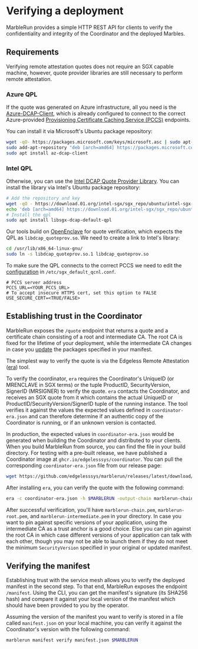 # Verifying a deployment

MarbleRun provides a simple HTTP REST API for clients to verify the confidentiality and integrity of the Coordinator and the deployed Marbles.

## Requirements

Verifying remote attestation quotes does not require an SGX capable machine, however, quote provider libraries are still necessary to perform remote attestation.

### Azure QPL

If the quote was generated on Azure infrastructure, all you need is the [Azure-DCAP-Client](https://github.com/microsoft/Azure-DCAP-Client), which is already configured to connect to the correct Azure-provided [Provisioning Certificate Caching Service (PCCS)](https://download.01.org/intel-sgx/latest/dcap-latest/linux/docs/DCAP_ECDSA_Orientation.pdf) endpoints.

You can install it via Microsoft's Ubuntu package repository:

```bash
wget -qO- https://packages.microsoft.com/keys/microsoft.asc | sudo apt-key add
sudo add-apt-repository "deb [arch=amd64] https://packages.microsoft.com/ubuntu/`lsb_release -rs`/prod `lsb_release -cs` main"
sudo apt install az-dcap-client
```

### Intel QPL

Otherwise, you can use the [Intel DCAP Quote Provider Library](https://github.com/intel/SGXDataCenterAttestationPrimitives/tree/master/QuoteGeneration/qpl).
You can install the library via Intel's Ubuntu package repository:
```bash
# Add the repository and key
wget -qO - https://download.01.org/intel-sgx/sgx_repo/ubuntu/intel-sgx-deb.key | sudo apt-key add -
echo 'deb [arch=amd64] https://download.01.org/intel-sgx/sgx_repo/ubuntu bionic main' | sudo tee /etc/apt/sources.list.d/intel-sgx.list
# Install the qpl
sudo apt install libsgx-dcap-default-qpl
```

Our tools build on [OpenEnclave](https://github.com/openenclave/openenclave) for quote verification, which expects the QPL as `libdcap_quoteprov.so`.
We need to create a link to Intel's library:
```bash
cd /usr/lib/x86_64-linux-gnu/
sudo ln -s libdcap_quoteprov.so.1 libdcap_quoteprov.so
```

To make sure the QPL connects to the correct PCCS we need to edit the [configuration](https://github.com/intel/SGXDataCenterAttestationPrimitives/blob/master/QuoteGeneration/qpl/README.md#configuration) in `/etc/sgx_default_qcnl.conf`.
```
# PCCS server address
PCCS_URL=<YOUR_PCCS_URL>
# To accept insecure HTTPS cert, set this option to FALSE
USE_SECURE_CERT=<TRUE/FALSE>
```



## Establishing trust in the Coordinator

MarbleRun exposes the `/quote` endpoint that returns a quote and a certificate chain consisting of a root and intermediate CA. The root CA is fixed for the lifetime of your deployment, while the intermediate CA changes in case you [update](workflows/update-manifest.md) the packages specified in your manifest.

The simplest way to verify the quote is via the Edgeless Remote Attestation ([era](https://github.com/edgelesssys/era)) tool.

To verify the coordinator, `era` requires the Coordinator's UniqueID (or MRENCLAVE in SGX terms) or the tuple ProductID, SecurityVersion, SignerID (MRSIGNER) to verify the quote. `era` contacts the Coordinator, and receives an SGX quote from it which contains the actual UniqueID or ProductID/SecurityVersion/SignerID tuple of the running instance. The tool verifies it against the values the expected values defined in `coordinator-era.json` and can therefore determine if an authentic copy of the Coordinator is running, or if an unknown version is contacted. 

In production, the expected values in `coordinator-era.json` would be generated when building the Coordinator and distributed to your clients. When you build MarbleRun from source, you can find the file in your build directory.
For testing with a pre-built release, we have published a Coordinator image at `ghcr.io/edgelesssys/coordinator`.
You can pull the corresponding `coordinator-era.json` file from our release page:

```bash
wget https://github.com/edgelesssys/marblerun/releases/latest/download/coordinator-era.json
```

After installing `era`, you can verify the quote with the following command:

```bash
era -c coordinator-era.json -h $MARBLERUN -output-chain marblerun-chain.pem -output-root marblerun-root.pem -output-intermediate marblerun-intermedite.pem
```

After successful verification, you'll have `marblerun-chain.pem`, `marblerun-root.pem`, and `marblerun-intermediate.pem` in your directory. In case you want to pin against specific versions of your application, using the intermediate CA as a trust anchor is a good choice. Else you can pin against the root CA in which case different versions of your application can talk with each other, though you may not be able to launch them if they do not meet the minimum `SecurityVersion` specified in your original or updated manifest.

## Verifying the manifest

Establishing trust with the service mesh allows you to verify the deployed manifest in the second step.
To that end, MarbleRun exposes the endpoint `/manifest`.
Using the CLI, you can get the manifest's signature (its SHA256 hash) and compare it against your local version of the manifest which should have been provided to you by the operator.

Assuming the version of the manifest you want to verify is stored in a file called `manifest.json` on your local machine, you can verify it against the Coordinator's version with the following command:

```bash
marblerun manifest verify manifest.json $MARBLERUN
```
